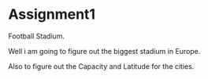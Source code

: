 # Assignment1
Football Stadium.

Well i am going to figure out the biggest stadium in Europe.

Also to figure out the Capacity and Latitude for the cities.
